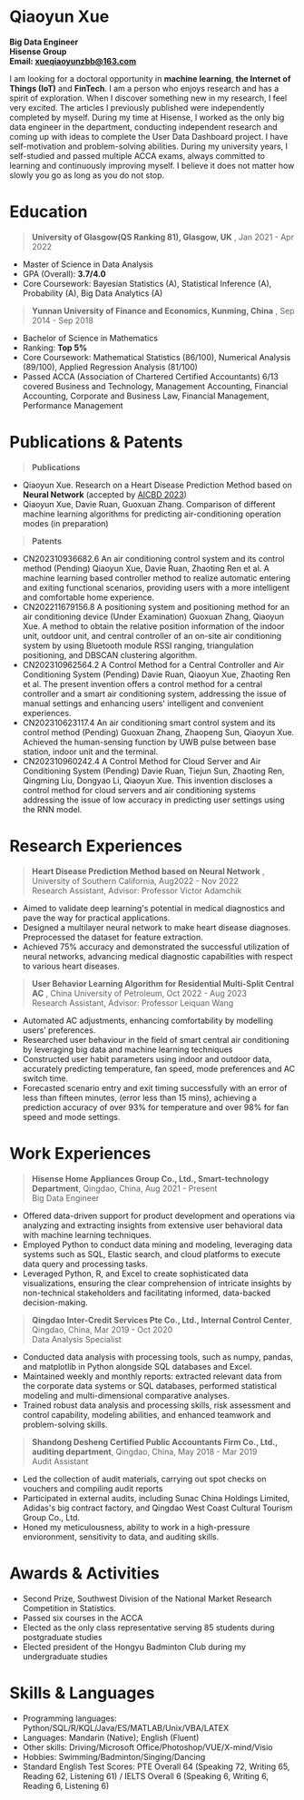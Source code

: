 # Qiaoyun Xue
**Big Data Engineer**<br>
**Hisense Group**<br>
**Email: xueqiaoyunzbb@163.com**

I am looking for a doctoral opportunity in **machine learning**, **the Internet of Things (IoT)** and **FinTech**. I am a person who enjoys research and has a spirit of exploration. When I discover something new in my research, I feel very excited. The articles I previously published were independently completed by myself. During my time at Hisense, I worked as the only big data engineer in the department, conducting independent research and coming up with ideas to complete the User Data Dashboard project. I have self-motivation and problem-solving abilities. During my university years, I self-studied and passed multiple ACCA exams, always committed to learning and continuously improving myself. I believe it does not matter how slowly you go as long as you do not stop.

# Education
>**University of Glasgow(QS Ranking 81), Glasgow, UK**  	                  , Jan 2021 - Apr 2022
- Master of Science in Data Analysis
- GPA (Overall): **3.7/4.0**
- Core Coursework: Bayesian Statistics (A), Statistical Inference (A), Probability (A), Big Data Analytics (A) 

>**Yunnan University of Finance and Economics, Kunming, China**  	                  ,  Sep 2014 - Sep 2018
- Bachelor of Science in Mathematics
- Ranking: **Top 5%**
- Core Coursework: Mathematical Statistics (86/100), Numerical Analysis (89/100), Applied Regression Analysis (81/100)
- Passed ACCA (Association of Chartered Certified Accountants) 6/13 covered Business and Technology, Management Accounting, Financial Accounting, Corporate and Business Law, Financial Management, Performance Management

# Publications & Patents
>**Publications**
- Qiaoyun Xue. Research on a Heart Disease Prediction Method based on **Neural Network** (accepted by [AICBD 2023](http://www.aicbd.org/))
- Qiaoyun Xue, Davie Ruan, Guoxuan Zhang. Comparison of different machine learning algorithms for predicting air-conditioning operation modes  (in preparation)

>**Patents**
- CN202310936682.6 An air conditioning control system and its control method (Pending) Qiaoyun Xue, Davie Ruan, Zhaoting Ren et al. A machine learning based controller method to realize automatic entering and exiting functional scenarios, providing users with a more intelligent and comfortable home experience. 
- CN202211679156.8  A positioning system and positioning method for an air conditioning device (Under Examination) Guoxuan Zhang, Qiaoyun Xue. A method to obtain the relative position information of the indoor unit, outdoor unit, and central controller of an on-site air conditioning system by using Bluetooth module RSSI ranging, triangulation positioning, and DBSCAN clustering algorithm.
- CN202310962564.2  A Control Method for a Central Controller and Air Conditioning System (Pending) Davie Ruan, Qiaoyun Xue, Zhaoting Ren et al. The present invention offers a control method for a central controller and a smart air conditioning system, addressing the issue of manual settings and enhancing users' intelligent and convenient experiences.
- CN202310623117.4  An air conditioning smart control system and its control method (Pending) Guoxuan Zhang, Zhaopeng Sun, Qiaoyun Xue. Achieved the human-sensing function by UWB pulse between base station, indoor unit and the terminal.
- CN202310960242.4  A Control Method for Cloud Server and Air Conditioning System (Pending) Davie Ruan, Tiejun Sun, Zhaoting Ren, Qingming Liu, Dongyao Li, Qiaoyun Xue. This invention discloses a control method for cloud servers and air conditioning systems addressing the issue of low accuracy in predicting user settings using the RNN model.

# Research Experiences
>**Heart Disease Prediction Method based on Neural Network** , University of Southern California,  Aug2022 - Nov 2022   
> Research Assistant, Advisor: Professor Victor Adamchik                                                                                                                                                
- Aimed to validate deep learning's potential in medical diagnostics and pave the way for practical applications. 
- Designed a multilayer neural network to make heart disease diagnoses. Preprocessed the dataset for feature extraction.
- Achieved 75% accuracy and demonstrated the successful utilization of neural networks, advancing medical diagnostic capabilities with respect to various heart diseases.

>**User Behavior Learning Algorithm for Residential Multi-Split Central AC** , China University of Petroleum, Oct 2022 - Aug 2023 <br>
>Research Assistant, Advisor: Professor Leiquan Wang	                   
- Automated AC adjustments, enhancing comfortability by modelling users’ preferences.
- Researched user behaviour in the field of smart central air conditioning by leveraging big data and machine learning techniques
- Constructed user habit parameters using indoor and outdoor data, accurately predicting temperature, fan speed, mode preferences and AC switch time. 
- Forecasted scenario entry and exit timing successfully with an error of less than fifteen minutes, (error less than 15 mins), achieving a prediction accuracy of over 93% for temperature and over 98% for fan speed and mode settings.

# Work Experiences
>**Hisense Home Appliances Group Co., Ltd., Smart-technology Department**, Qingdao, China, Aug 2021 - Present<br>
>Big Data Engineer																                      
- Offered data-driven support for product development and operations via analyzing and extracting insights from extensive user behavioral data with machine learning techniques.
- Employed Python to conduct data mining and modeling, leveraging data systems such as SQL, Elastic search, and cloud platforms to execute data query and processing tasks.
- Leveraged Python, R, and Excel to create sophisticated data visualizations, ensuring the clear comprehension of intricate insights by non-technical stakeholders and facilitating informed, data-backed decision-making.

>**Qingdao Inter-Credit Services Pte Co., Ltd., Internal Control Center**, Qingdao, China, Mar 2019 - Oct 2020 <br>
Data Analysis Specialist                                                                                                                                          
- Conducted data analysis with processing tools, such as numpy, pandas, and matplotlib in Python alongside SQL databases and Excel.
- Maintained weekly and monthly reports: extracted relevant data from the corporate data systems or SQL databases, performed statistical modeling and multi-dimensional comparative analyses.
- Trained robust data analysis and processing skills, risk assessment and control capability, modeling abilities, and enhanced teamwork and problem-solving skills.

>**Shandong Desheng Certified Public Accountants Firm Co., Ltd., auditing department**, Qingdao, China, May 2018 - Mar 2019<br>
Audit Assistant																	         
- Led the collection of audit materials, carrying out spot checks on vouchers and compiling audit reports
- Participated in external audits, including Sunac China Holdings Limited, Adidas's big contract factory, and Qingdao West Coast Cultural Tourism Group Co., Ltd.
- Honed my meticulousness, ability to work in a high-pressure envioronment, sensitivity to data, and auditing skills.

# Awards & Activities
- Second Prize, Southwest Division of the National Market Research Competition in Statistics.                                         
- Passed six courses in the ACCA                                                                       
- Elected as the only class representative serving 85 students during postgraduate studies                                            
- Elected president of the Hongyu Badminton Club during my undergraduate studies

# Skills & Languages
- Programming languages: Python/SQL/R/KQL/Java/ES/MATLAB/Unix/VBA/LATEX
- Languages: Mandarin (Native); English (Fluent)
- Other skills: Driving/Microsoft Office/Photoshop/VUE/X-mind/Visio
- Hobbies: Swimming/Badminton/Singing/Dancing
- Standard English Test Scores: PTE Overall 64 (Speaking 72, Writing 65, Reading 62, Listening 61) / IELTS Overall 6 (Speaking 6, Writing 6, Reading 6, Listening 6) 






